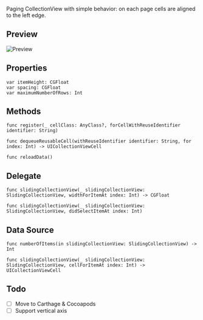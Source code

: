 Paging CollectionView with simple behavior: on each page cells are aligned to the left edge.

## Preview

![Preview](preview.gif)

## Properties

    var itemHeight: CGFloat
    var spacing: CGFloat
    var maximumNumberOfRows: Int

## Methods

    func register(_ cellClass: AnyClass?, forCellWithReuseIdentifier identifier: String)

    func dequeueReusableCell(withReuseIdentifier identifier: String, for index: Int) -> UICollectionViewCell

    func reloadData()

## Delegate

    func slidingCollectionView(_ slidingCollectionView: SlidingCollectionView, widthForItemAt index: Int) -> CGFloat

    func slidingCollectionView(_ slidingCollectionView: SlidingCollectionView, didSelectItemAt index: Int)


## Data Source

    func numberOfItems(in slidingCollectionView: SlidingCollectionView) -> Int

    func slidingCollectionView(_ slidingCollectionView: SlidingCollectionView, cellForItemAt index: Int) -> UICollectionViewCell

## Todo

- [ ] Move to Carthage & Cocoapods
- [ ] Support vertical axis
